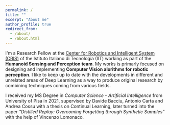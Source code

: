 ```yaml
---
permalink: /
title: ""
excerpt: "About me"
author_profile: true
redirect_from: 
  - /about/
  - /about.html
---
```


I'm a Research Fellow at the [Center for Robotics and Intelligent System (CRIS)](https://www.iit.it/it/cris-sanquirico) of the Istituto Italiano di Tecnologia (IIT) working as part of the **Humanoid Sensing and Perception team**. My works is primarly focused on designing and implementing **Computer Vision alorithms for robotic perception**. I like to keep up to date with the developments in different and unrelated areas of Deep Learning as a way to produce original research by combining techniques coming from various fields.

I received my MS Degree in *Computer Science - Artificial Intelligence* from University of Pisa in 2021, supervised by Davide Bacciu, Antonio Carta and Andrea Cossu with a thesis on Continual Learning, later turned into the paper *"Distilled Replay: Overcoming Forgetting through Synthetic Samples"* with the help of Vincenzo Lomonaco.
